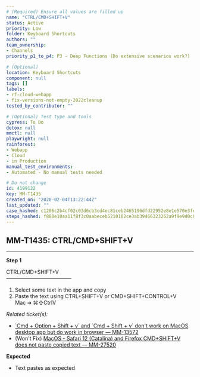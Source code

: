 ```yaml
---
# (Required) Ensure all values are filled up
name: "CTRL/CMD+SHIFT+V"
status: Active
priority: Low
folder: Keyboard Shortcuts
authors: ""
team_ownership:
- Channels
priority_p1_to_p4: P3 - Deep Functions (Do extensive scenarios work?)

# (Optional)
location: Keyboard Shortcuts
component: null
tags: []
labels:
- rf-cloud-webapp
- fix-versions-not-empty-2022cleanup
tested_by_contributor: ""

# (Optional) Test type and tools
cypress: To Do
detox: null
mmctl: null
playwright: null
rainforest:
- Webapp
- Cloud
- in Production
manual_test_environments:
- Automated - No manual tests needed

# Do not change
id: 4199122
key: MM-T1435
created_on: "2020-02-04T13:22:44Z"
last_updated: ""
case_hashed: c1206c2b4cf02c03d6cb3cd4ec81ceb2465196dfd22952e8e1e570e3fe2dbb1162f7a737c01d6fe48c7e1497d35439b2
steps_hashed: f880e10aa11f8f3c0aabeceb5210102ce3ab39466323262a9f9e9d0c86e14856469aeffe6c6d9780979cf2cdb840c583
---
```


<!-- (Auto-generated) Based on frontmatter's "key" and "name" -->

## MM-T1435: CTRL/CMD+SHIFT+V

---

**Step 1**

CTRL/CMD+SHIFT+V\
–––––––––––––––––––––––––

1. Select some text in the app and copy
2. Paste the text using CTRL+SHIFT+V or CMD+SHIFT+CONTROL+V\
   Mac ➜ ⌘⇧CtrlV

_Related ticket(s):_

- [\`Cmd + Option + Shift + v\` and \`Cmd + Shift + v\` don't work on MacOS desktop app but do work in browser — MM-13572](https://mattermost.atlassian.net/browse/MM-13572)
- (Won't Fix) [MacOS - Safari 12 (Catalina) and Firefox CMD+SHIFT+V does not paste copied text — MM-27520](https://mattermost.atlassian.net/browse/MM-27520)

**Expected**

- Text pastes as expected
